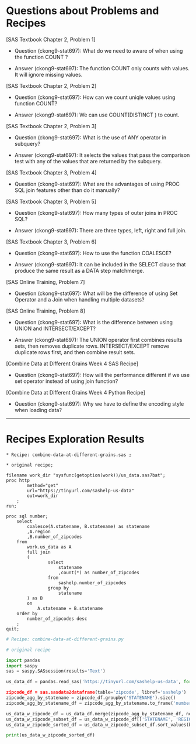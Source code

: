 
# Questions about Problems and Recipes



[SAS Textbook Chapter 2, Problem 1]
* Question (ckong9-stat697): What do we need to aware of when using the function COUNT ?
- Answer (ckong9-stat697): The function COUNT only counts with values. It will ignore missing values.



[SAS Textbook Chapter 2, Problem 2]
* Question (ckong9-stat697): How can we count uniqle values using function COUNT?
- Answer (ckong9-stat697): We can use COUNT(DISTINCT <columnname>) to count.


[SAS Textbook Chapter 2, Problem 3]
* Question (ckong9-stat697): What is the use of ANY operator in subquery?
- Answer (ckong9-stat697): It selects the values that pass the comparison test with any of the values that are returned by the subquery.



[SAS Textbook Chapter 3, Problem 4]
* Question (ckong9-stat697): What are the advantages of using PROC SQL join features other than do it manually?



[SAS Textbook Chapter 3, Problem 5]
* Question (ckong9-stat697): How many types of outer joins in PROC SQL?
- Answer (ckong9-stat697): There are three types, left, right and full join.



[SAS Textbook Chapter 3, Problem 6]
* Question (ckong9-stat697): How to use the function COALESCE?
- Answer (ckong9-stat697): It can be included in the SELECT clause that  produce the same result as a DATA step matchmerge.



[SAS Online Training, Problem 7]
* Question (ckong9-stat697): What will be the difference of using Set Operator and a Join when handling multiple datasets?



[SAS Online Training, Problem 8]
* Question (ckong9-stat697): What is the difference between using UNION and INTERSECT/EXCEPT?
- Answer (ckong9-stat697): The UNION operator first combines results sets, then removes duplicate rows. INTERSECT/EXCEPT remove duplicate rows first, and then combine result sets.



[Combine Data at Different Grains Week 4 SAS Recipe]
* Question (ckong9-stat697): How will the performance different if we use set operator instead of using join function?


[Combine Data at Different Grains Week 4 Python Recipe]
* Question (ckong9-stat697): Why we have to define the encoding style when loading data?



***



# Recipes Exploration Results



```SAS
* Recipe: combine-data-at-different-grains.sas ;

* original recipe;

filename work_dir "sysfunc(getoption(work))/us_data.sas7bat";
proc http
        method="get"
        url="https://tinyurl.com/sashelp-us-data"
        out=work_dir
    ;
run;

proc sql number;
    select
        coalesce(A.statename, B.statename) as statename
        ,A.region
        ,B.number_of_zipcodes
    from
        work.us_data as A
        full join
        (
                select 
                    statename
                    ,count(*) as number_of_zipcodes
                from 
                    sashelp.number_of_zipcodes
                group by
                    statename
        ) as B
        on
            A.statename = B.statename
    order by
        number_of_zipcodes desc
    ;
quit;
```



```Python
# Recipe: combine-data-at-different-grains.py

# original recipe

import pandas
import saspy
sas = saspy.SASsession(results='Text')

us_data_df = pandas.read_sas('https://tinyurl.com/sashelp-us-data', format='sas7bdat', encoding='latin-1)

zipcode_df = sas.sasdata2dataframe(table='zipcode', libref='sashelp')
zipcode_agg_by_statename = zipcode_df.groupby('STATENAME').size()
zipcode_agg_by_statename_df = zipcode_agg_by_statename.to_frame('number_of_zipcodes').reset_index()

us_data_w_zipcode_df = us_data_df.merge(zipcode_agg_by_statename_df, now='outer', on='STATENAME')
us_data_w_zipcode_subset_df = us_data_w_zipcode_df[['STATENAME', 'REGION', 'number_of_zipcodes']]
us_data_w_zipcode_sorted_df = us_data_w_zipcode_subset_df.sort_values(by='number_of_zipcodes', ascending=False)

print(us_data_w_zipcode_sorted_df)


```
